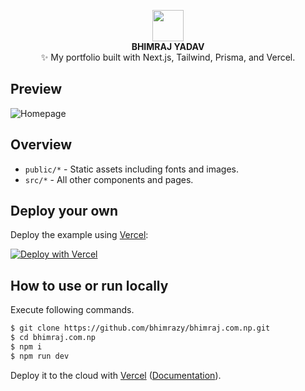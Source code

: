 <p align="center">
  <img src="https://user-images.githubusercontent.com/46085301/145169259-0ad36299-c8ae-460b-ac66-5cb7940f3c51.png" height="50"/>
  <br/>
  <b>BHIMRAJ YADAV</b><br/>
✨ My portfolio built with Next.js, Tailwind, Prisma, and Vercel.
</P>

## Preview
![Homepage](https://user-images.githubusercontent.com/46085301/145170356-af335df1-e8ef-4e32-988f-71da6770dfef.png)

## Overview
- `public/*` - Static assets including fonts and images.
- `src/*` - All other components and pages.

## Deploy your own

Deploy the example using [Vercel](https://vercel.com?utm_source=github&utm_medium=readme&utm_campaign=next-example):

[![Deploy with Vercel](https://vercel.com/button)](https://vercel.com/new/git/external?repository-url=https://github.com/vercel/next.js/tree/canary/examples/with-tailwindcss&project-name=with-tailwindcss&repository-name=with-tailwindcss)

## How to use or run locally
Execute following commands.
```bash
$ git clone https://github.com/bhimrazy/bhimraj.com.np.git
$ cd bhimraj.com.np
$ npm i
$ npm run dev
```

Deploy it to the cloud with [Vercel](https://vercel.com/new?utm_source=github&utm_medium=readme&utm_campaign=next-example) ([Documentation](https://nextjs.org/docs/deployment)).
